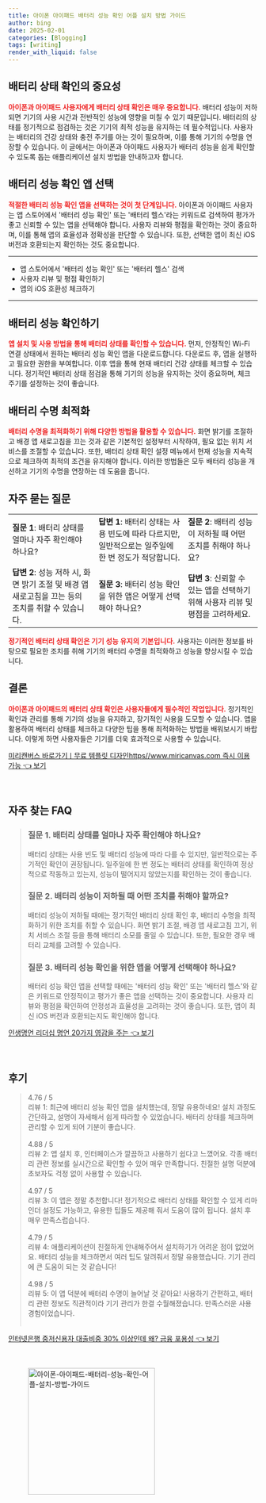 ```yaml
---
title: 아이폰 아이패드 배터리 성능 확인 어플 설치 방법 가이드
author: bing
date: 2025-02-01
categories: [Blogging]
tags: [writing]
render_with_liquid: false
---
```



<h2 id='배터리 상태 확인의 중요성'>배터리 상태 확인의 중요성</h2>

<p><b><span style="color: #ee2323;">아이폰과 아이패드 사용자에게 배터리 상태 확인은 매우 중요합니다.</span></b> 배터리 성능이 저하되면 기기의 사용 시간과 전반적인 성능에 영향을 미칠 수 있기 때문입니다. 배터리의 상태를 정기적으로 점검하는 것은 기기의 최적 성능을 유지하는 데 필수적입니다. 사용자는 배터리의 건강 상태와 충전 주기를 아는 것이 필요하며, 이를 통해 기기의 수명을 연장할 수 있습니다. 이 글에서는 아이폰과 아이패드 사용자가 배터리 성능을 쉽게 확인할 수 있도록 돕는 애플리케이션 설치 방법을 안내하고자 합니다.</p>

<h2 id='배터리 성능 확인 앱 선택'>배터리 성능 확인 앱 선택</h2>

<p><b><span style="color: #ee2323;">적절한 배터리 성능 확인 앱을 선택하는 것이 첫 단계입니다.</span></b> 아이폰과 아이패드 사용자는 앱 스토어에서 '배터리 성능 확인' 또는 '배터리 헬스'라는 키워드로 검색하여 평가가 좋고 신뢰할 수 있는 앱을 선택해야 합니다. 사용자 리뷰와 평점을 확인하는 것이 중요하며, 이를 통해 앱의 효율성과 정확성을 판단할 수 있습니다. 또한, 선택한 앱이 최신 iOS 버전과 호환되는지 확인하는 것도 중요합니다.</p>

<hr />

<ul>
    <li>앱 스토어에서 '배터리 성능 확인' 또는 '배터리 헬스' 검색</li>
    <li>사용자 리뷰 및 평점 확인하기</li>
    <li>앱의 iOS 호환성 체크하기</li>
</ul>

<hr />

<h2 id='배터리 성능 확인하기'>배터리 성능 확인하기</h2>

<p><b><span style="color: #ee2323;">앱 설치 및 사용 방법을 통해 배터리 상태를 확인할 수 있습니다.</span></b> 먼저, 안정적인 Wi-Fi 연결 상태에서 원하는 배터리 성능 확인 앱을 다운로드합니다. 다운로드 후, 앱을 실행하고 필요한 권한을 부여합니다. 이후 앱을 통해 현재 배터리 건강 상태를 체크할 수 있습니다. 정기적인 배터리 상태 점검을 통해 기기의 성능을 유지하는 것이 중요하며, 체크 주기를 설정하는 것이 좋습니다.</p>

<h2 id='배터리 수명 최적화'>배터리 수명 최적화</h2>

<p><b><span style="color: #ee2323;">배터리 수명을 최적화하기 위해 다양한 방법을 활용할 수 있습니다.</span></b> 화면 밝기를 조절하고 배경 앱 새로고침을 끄는 것과 같은 기본적인 설정부터 시작하여, 필요 없는 위치 서비스를 조절할 수 있습니다. 또한, 배터리 상태 확인 설정 메뉴에서 현재 성능을 지속적으로 체크하여 최적의 조건을 유지해야 합니다. 이러한 방법들은 모두 배터리 성능을 개선하고 기기의 수명을 연장하는 데 도움을 줍니다.</p>

<h2 id='자주 묻는 질문'>자주 묻는 질문</h2>

<table>
    <tr>
        <td><b>질문 1</b>: 배터리 상태를 얼마나 자주 확인해야 하나요?</td>
        <td><b>답변 1</b>: 배터리 상태는 사용 빈도에 따라 다르지만, 일반적으로는 일주일에 한 번 정도가 적당합니다.</td>
        <td><b>질문 2</b>: 배터리 성능이 저하될 때 어떤 조치를 취해야 하나요?</td>
    </tr>
    <tr>
        <td><b>답변 2</b>: 성능 저하 시, 화면 밝기 조절 및 배경 앱 새로고침을 끄는 등의 조치를 취할 수 있습니다.</td>
        <td><b>질문 3</b>: 배터리 성능 확인을 위한 앱은 어떻게 선택해야 하나요?</td>
        <td><b>답변 3</b>: 신뢰할 수 있는 앱을 선택하기 위해 사용자 리뷰 및 평점을 고려하세요.</td>
    </tr>
</table>

<p><b><span style="color: #ee2323;">정기적인 배터리 상태 확인은 기기 성능 유지의 기본입니다.</span></b> 사용자는 이러한 정보를 바탕으로 필요한 조치를 취해 기기의 배터리 수명을 최적화하고 성능을 향상시킬 수 있습니다.</p>

<h2 id='결론'>결론</h2>

<p><b><span style="color: #ee2323;">아이폰과 아이패드의 배터리 상태 확인은 사용자들에게 필수적인 작업입니다.</span></b> 정기적인 확인과 관리를 통해 기기의 성능을 유지하고, 장기적인 사용을 도모할 수 있습니다. 앱을 활용하여 배터리 상태를 체크하고 다양한 팁을 통해 최적화하는 방법을 배워보시기 바랍니다. 이렇게 하면 사용자들은 기기를 더욱 효과적으로 사용할 수 있습니다.</p>


<p><a class="click-button" title="미리캔버스 바로가기ㅣ무료 템플릿 디자인https//www.miricanvas.com 즉시 이용 가능" href="https://blackassets.github.io/posts/%EB%AF%B8%EB%A6%AC%EC%BA%94%EB%B2%84%EC%8A%A4-%EB%B0%94%EB%A1%9C%EA%B0%80%EA%B8%B0%E3%85%A3%EB%AC%B4%EB%A3%8C-%ED%85%9C%ED%94%8C%EB%A6%BF-%EB%94%94%EC%9E%90%EC%9D%B8httpswww.miricanvas.com-%EC%A6%89%EC%8B%9C-%EC%9D%B4%EC%9A%A9-%EA%B0%80%EB%8A%A5/" rel="dofollow">미리캔버스 바로가기ㅣ무료 템플릿 디자인https//www.miricanvas.com 즉시 이용 가능 👈 보기</a></p><br>
<h2 id='자주_찾는_FAQ'>자주 찾는 FAQ</h2>
<div itemscope="" itemtype="https://schema.org/FAQPage"> 
<blockquote> 
<div itemscope="" itemprop="mainEntity" itemtype="https://schema.org/Question"> 
<h3 itemprop="name">질문 1. 배터리 상태를 얼마나 자주 확인해야 하나요?</h3> 
<div itemscope="" itemprop="acceptedAnswer" itemtype="https://schema.org/Answer"> 
<span itemprop="text"> 
<p>배터리 상태는 사용 빈도 및 배터리 성능에 따라 다를 수 있지만, 일반적으로는 주기적인 확인이 권장됩니다. 일주일에 한 번 정도는 배터리 상태를 확인하여 정상적으로 작동하고 있는지, 성능이 떨어지지 않았는지를 확인하는 것이 좋습니다.</p> 
</span> 
</div> 
</div> 
<div itemscope="" itemprop="mainEntity" itemtype="https://schema.org/Question"> 
<h3 itemprop="name">질문 2. 배터리 성능이 저하될 때 어떤 조치를 취해야 할까요?</h3> 
<div itemscope="" itemprop="acceptedAnswer" itemtype="https://schema.org/Answer"> 
<span itemprop="text"> 
<p>배터리 성능이 저하될 때에는 정기적인 배터리 상태 확인 후, 배터리 수명을 최적화하기 위한 조치를 취할 수 있습니다. 화면 밝기 조절, 배경 앱 새로고침 끄기, 위치 서비스 조절 등을 통해 배터리 소모를 줄일 수 있습니다. 또한, 필요한 경우 배터리 교체를 고려할 수 있습니다.</p> 
</span> 
</div> 
</div> 
<div itemscope="" itemprop="mainEntity" itemtype="https://schema.org/Question"> 
<h3 itemprop="name">질문 3. 배터리 성능 확인을 위한 앱을 어떻게 선택해야 하나요?</h3> 
<div itemscope="" itemprop="acceptedAnswer" itemtype="https://schema.org/Answer"> 
<span itemprop="text"> 
<p>배터리 성능 확인 앱을 선택할 때에는 '배터리 성능 확인' 또는 '배터리 헬스'와 같은 키워드로 안정적이고 평가가 좋은 앱을 선택하는 것이 중요합니다. 사용자 리뷰와 평점을 확인하여 안정성과 효율성을 고려하는 것이 좋습니다. 또한, 앱이 최신 iOS 버전과 호환되는지도 확인해야 합니다.</p> 
</span> 
</div> 
</div> 
</blockquote> 
</div>
<p><a class="click-button" title="인생명언 리더십 명언 20가지 영감을 주는" href="https://blackassets.github.io/posts/%EC%9D%B8%EC%83%9D%EB%AA%85%EC%96%B8-%EB%A6%AC%EB%8D%94%EC%8B%AD-%EB%AA%85%EC%96%B8-20%EA%B0%80%EC%A7%80-%EC%98%81%EA%B0%90%EC%9D%84-%EC%A3%BC%EB%8A%94/" rel="dofollow">인생명언 리더십 명언 20가지 영감을 주는 👈 보기</a></p><br>
<h2 id='후기'>후기</h2>
<div itemscope itemtype="https://schema.org/Product">
  <blockquote>
  <div itemprop="review" itemscope itemtype="https://schema.org/Review">
      <div itemprop="reviewRating" itemscope itemtype="https://schema.org/Rating"> <span itemprop="ratingValue">4.76</span> / <span itemprop="bestRating">5</span> </div>
      <span itemprop="reviewBody">리뷰 1: 최근에 배터리 성능 확인 앱을 설치했는데, 정말 유용하네요! 설치 과정도 간단하고, 설명이 자세해서 쉽게 따라할 수 있었습니다. 배터리 상태를 체크하며 관리할 수 있게 되어 기분이 좋습니다.</span>
  </div>
  <br>
  <div itemprop="review" itemscope itemtype="https://schema.org/Review">
      <div itemprop="reviewRating" itemscope itemtype="https://schema.org/Rating"> <span itemprop="ratingValue">4.88</span> / <span itemprop="bestRating">5</span> </div>
      <span itemprop="reviewBody">리뷰 2: 앱 설치 후, 인터페이스가 깔끔하고 사용하기 쉽다고 느꼈어요. 각종 배터리 관련 정보를 실시간으로 확인할 수 있어 매우 만족합니다. 친절한 설명 덕분에 초보자도 걱정 없이 사용할 수 있습니다.</span>
  </div>
  <br>
  <div itemprop="review" itemscope itemtype="https://schema.org/Review">
      <div itemprop="reviewRating" itemscope itemtype="https://schema.org/Rating"> <span itemprop="ratingValue">4.97</span> / <span itemprop="bestRating">5</span> </div>
      <span itemprop="reviewBody">리뷰 3: 이 앱은 정말 추천합니다! 정기적으로 배터리 상태를 확인할 수 있게 리마인더 설정도 가능하고, 유용한 팁들도 제공해 줘서 도움이 많이 됩니다. 설치 후 매우 만족스럽습니다.</span>
  </div>
  <br>
  <div itemprop="review" itemscope itemtype="https://schema.org/Review">
      <div itemprop="reviewRating" itemscope itemtype="https://schema.org/Rating"> <span itemprop="ratingValue">4.79</span> / <span itemprop="bestRating">5</span> </div>
      <span itemprop="reviewBody">리뷰 4: 애플리케이션이 친절하게 안내해주어서 설치하기가 어려운 점이 없었어요. 배터리 성능을 체크하면서 여러 팁도 알려줘서 정말 유용했습니다. 기기 관리에 큰 도움이 되는 것 같습니다!</span>
  </div>
  <br>
  <div itemprop="review" itemscope itemtype="https://schema.org/Review">
      <div itemprop="reviewRating" itemscope itemtype="https://schema.org/Rating"> <span itemprop="ratingValue">4.98</span> / <span itemprop="bestRating">5</span> </div>
      <span itemprop="reviewBody">리뷰 5: 이 앱 덕분에 배터리 수명이 늘어날 것 같아요! 사용하기 간편하고, 배터리 관련 정보도 직관적이라 기기 관리가 한결 수월해졌습니다. 만족스러운 사용 경험이었습니다.</span>
  </div>
  <br>
  </blockquote>
</div>
<p><a class="click-button" title="인터넷은행 중저신용자 대출비중 30% 이상인데 왜? 금융 포용성" href="https://blackassets.github.io/posts/%EC%9D%B8%ED%84%B0%EB%84%B7%EC%9D%80%ED%96%89-%EC%A4%91%EC%A0%80%EC%8B%A0%EC%9A%A9%EC%9E%90-%EB%8C%80%EC%B6%9C%EB%B9%84%EC%A4%91-30-%EC%9D%B4%EC%83%81%EC%9D%B8%EB%8D%B0-%EC%99%9C-%EA%B8%88%EC%9C%B5-%ED%8F%AC%EC%9A%A9%EC%84%B1/" rel="dofollow">인터넷은행 중저신용자 대출비중 30% 이상인데 왜? 금융 포용성 👈 보기</a></p><br>
<figure class="image"><img src="https://blackassets.github.io/assets/img/thumbnail/아이폰-아이패드-배터리-성능-확인-어플-설치-방법-가이드.webp" alt="아이폰-아이패드-배터리-성능-확인-어플-설치-방법-가이드" width="256" height="256"></figure>